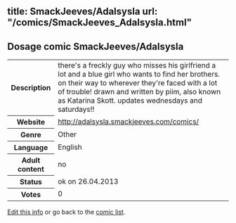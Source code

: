 title: SmackJeeves/Adalsysla
url: "/comics/SmackJeeves_Adalsysla.html"
---
Dosage comic SmackJeeves/Adalsysla
-----------------------------------------

<p id="msg"></p>
<script type="text/javascript">
if (window.location.search === '?edit_info_mail=sent_ok') {
  var elem = document.getElementById("msg");
  elem.innerHTML = 'Edited information sucessfully sent.';
  elem.className = 'ok';
}
</script>
<table class="comicinfo">
<tr>
<th>Description</th><td>there's a freckly guy who misses his girlfriend a lot and a blue girl who wants to find her brothers. on their way to wherever they're faced with a lot of trouble! drawn and written by piim, also known as Katarina Skott. updates wednesdays and saturdays!!</td>
</tr>
<tr>
<th>Website</th><td><a href="http://adalsysla.smackjeeves.com/comics/">http://adalsysla.smackjeeves.com/comics/</a></td>
</tr>
<tr>
<th>Genre</th><td>Other</td>
</tr>
<tr>
<th>Language</th><td>English</td>
</tr>
<tr>
<th>Adult content</th><td>no</td>
</tr>
<tr>
<th>Status</th><td>ok on 26.04.2013</td>
</tr>
<tr>
<th>Votes</th><td>0</td>
</tr>
</table>

[Edit this info](SmackJeeves_Adalsysla_edit.html) or go back to the [comic list](../comic-index.html).
